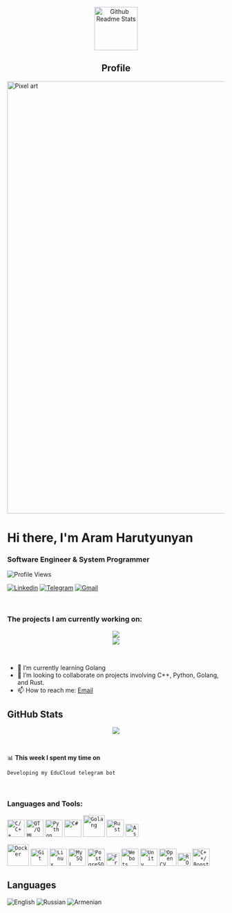 <p align="center">
 <img width="100px" src="https://res.cloudinary.com/anuraghazra/image/upload/v1594908242/logo_ccswme.svg" align="center" alt="Github Readme Stats" />
 <h2 align="center">Profile</h2>
</p>


<!-- gif -->
<a href="https://www.youtube.com/watch?v=iicfmXFALM8">
    <img src="https://images-wixmp-ed30a86b8c4ca887773594c2.wixmp.com/f/c83c004e-1370-4756-88e5-4071de797088/de3zz9z-ffa11131-1b4b-4e9f-8d01-aaddb1a14243.gif?token=eyJ0eXAiOiJKV1QiLCJhbGciOiJIUzI1NiJ9.eyJzdWIiOiJ1cm46YXBwOjdlMGQxODg5ODIyNjQzNzNhNWYwZDQxNWVhMGQyNmUwIiwiaXNzIjoidXJuOmFwcDo3ZTBkMTg4OTgyMjY0MzczYTVmMGQ0MTVlYTBkMjZlMCIsIm9iaiI6W1t7InBhdGgiOiJcL2ZcL2M4M2MwMDRlLTEzNzAtNDc1Ni04OGU1LTQwNzFkZTc5NzA4OFwvZGUzeno5ei1mZmExMTEzMS0xYjRiLTRlOWYtOGQwMS1hYWRkYjFhMTQyNDMuZ2lmIn1dXSwiYXVkIjpbInVybjpzZXJ2aWNlOmZpbGUuZG93bmxvYWQiXX0.TFvXCZq_3q1zO1y7DXq6_-nuhYLG9laBYpzQka1offE" width="1000" alt="Pixel art">
</a>

# Hi there, I'm Aram Harutyunyan
### Software Engineer & System Programmer

![Profile Views](https://visitor-badge.glitch.me/badge?page_id=yourUsername.yourRepoId)


<!-- How to contact me -->
[![Linkedin](https://img.shields.io/badge/-arharu-blue?style=flat&logo=Linkedin&logoColor=white)](https://www.linkedin.com/in/arharu)
[![Telegram](https://img.shields.io/badge/-@diploma_hold_my_beer-blue?style=flat&logo=Telegram&logoColor=white)](https://t.me/diploma_hold_my_beer)
[![Gmail](https://img.shields.io/badge/-aram.harutyunyan.dec@gmail.com-c14438?style=flat&logo=Gmail&logoColor=white)](mailto:aram.harutyunan.dec@gmail.com)

<!-- My projects -->
<br />

<div><h3>The projects I am currently working on: </h3></div>

<p align="center">
  <a href="https://github.com/funkvay-star/EduCloud">
    <img src="https://github-readme-stats.vercel.app/api/pin/?username=funkvay-star&repo=EduCloud&border_color=531785&theme=tokyonight" />
  </a>
  <br>
  <a href="https://github.com/funkvay-star/Csv_json_converter">
    <img src="https://github-readme-stats.vercel.app/api/pin/?username=funkvay-star&repo=Csv_json_converter&border_color=531785&theme=tokyonight" />
  </a>
</p>


<!-- [![ReadMe Card](https://github-readme-stats.vercel.app/api/pin/?username=funkvay-star&repo=EduCloud&border_color=531785&theme=tokyonight)](https://github.com/funkvay-star/EduCloud)
[![ReadMe Card](https://github-readme-stats.vercel.app/api/pin/?username=funkvay-star&repo=Csv_json_converter&border_color=531785&theme=tokyonight)](https://github.com/funkvay-star/Csv_json_converter) -->

<br />

<!-- Brief info about me -->

- 🌱 I’m currently learning Golang
- 👯 I’m looking to collaborate on projects involving C++, Python, Golang, and Rust.
- 📫 How to reach me: [Email](mailto:aram.harutyunyan.dec@gmail.com)

## GitHub Stats
<p align="center">
  <img src="https://github-readme-stats.vercel.app/api?username=funkvay-star&show_icons=true&theme=tokyonight&include_all_commits=true&show_owner=true&border_color=531785" />
</p>

<!-- ![GitHub stats](https://github-readme-stats.vercel.app/api?username=funkvay-star&show_icons=true&theme=tokyonight&include_all_commits=true&show_owner=true&border_color=531785) -->
<!-- ![GitHub stats](https://github-readme-stats.vercel.app/api?username=funkvay-star&show_icons=true&theme=radical&include_all_commits=true&show_owner=true&border_color=531785) -->


<br>

📊 **This week I spent my time on**
<!-- START SECTION -->
```text
Developing my EduCloud telegram bot
```
<!-- END SECTION -->

<br>

<!-- Programing languages and tools -->
### Languages and Tools:
<!-- Languages -->
<p>
<code><img height="40" src="https://raw.githubusercontent.com/isocpp/logos/master/cpp_logo.png" alt="C/C++"></code>
<code><img height="40" src="https://www.qt.io/hs-fs/hubfs/Qt-logo-neon_900px.png?width=300&height=214&name=Qt-logo-neon_900px.png" alt="QT/QML"></code>
<code><img height="40" src="https://s3.dualstack.us-east-2.amazonaws.com/pythondotorg-assets/media/community/logos/python-logo-only.png" alt="Python"></code>
<code><img height="40" src="https://upload.wikimedia.org/wikipedia/commons/thumb/b/bd/Logo_C_sharp.svg/256px-Logo_C_sharp.svg.png?20221121173824" alt="C#"></code>
<code><img height="50" src="https://go.dev/blog/go-brand/Go-Logo/PNG/Go-Logo_Aqua.png" alt="Golang"></code>
<code><img height="40" src="https://upload.wikimedia.org/wikipedia/commons/thumb/0/0f/Original_Ferris.svg/512px-Original_Ferris.svg.png" alt="Rust"></code>
<code><img height="30" src="https://upload.wikimedia.org/wikipedia/commons/2/28/ASM_International_logo.svg" alt="Assembly"></code>
</p>


<!-- Tools -->
<p>
<code><img height="50" src="https://cdn.worldvectorlogo.com/logos/docker-4.svg" alt="Docker"></code>
<code><img height="40" src="https://upload.wikimedia.org/wikipedia/commons/thumb/e/e0/Git-logo.svg/512px-Git-logo.svg.png?20160811101906" alt="Git"></code>
<code><img height="40" src="https://upload.wikimedia.org/wikipedia/commons/thumb/3/35/Tux.svg/265px-Tux.svg.png" alt="Linux"></code>
<code><img height="40" src="https://www.vectorlogo.zone/logos/mysql/mysql-ar21.svg" alt="MySQL"></code>
<code><img height="40" src="https://upload.wikimedia.org/wikipedia/commons/thumb/2/29/Postgresql_elephant.svg/540px-Postgresql_elephant.svg.png" alt="PostgreSQL"></code>
<code><img height="30" src="https://upload.wikimedia.org/wikipedia/commons/thumb/3/3e/FreeRTOS_logo_2005.svg/238px-FreeRTOS_logo_2005.svg.png?20170827135614" alt="FreeRTOS"></code>
<code><img height="40" src="https://cyberbotics.com/assets/images/webots.png" alt="Webots"></code>
<code><img height="40" src="https://seeklogo.com/images/U/unity-logo-988A22E703-seeklogo.com.png" alt="Unity"></code>
<code><img height="40" src="https://upload.wikimedia.org/wikipedia/commons/thumb/3/32/OpenCV_Logo_with_text_svg_version.svg/487px-OpenCV_Logo_with_text_svg_version.svg.png" alt="OpenCV"></code>
<code><img height="30" src="https://upload.wikimedia.org/wikipedia/commons/thumb/b/bb/Ros_logo.svg/512px-Ros_logo.svg.png" alt="ROS2"></code>
<code><img height="40" src="https://upload.wikimedia.org/wikipedia/commons/c/cd/Boost.png" alt="C++/Boost"></code>
</p>

<!-- Actual languages -->

## Languages
![English](https://img.shields.io/badge/English-Proficient-blue)
![Russian](https://img.shields.io/badge/Russian-Native-brightgreen)
![Armenian](https://img.shields.io/badge/Armenian-Native-brightgreen)
